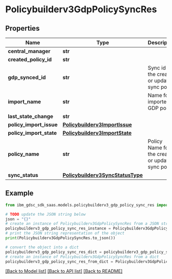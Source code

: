# Policybuilderv3GdpPolicySyncRes


## Properties

Name | Type | Description | Notes
------------ | ------------- | ------------- | -------------
**central_manager** | **str** |  | [optional] 
**created_policy_id** | **str** |  | [optional] 
**gdp_synced_id** | **str** | Sync id of the created or updated sync policy. | [optional] 
**import_name** | **str** | Name for imported GDP policy. | [optional] 
**last_state_change** | **str** |  | [optional] 
**policy_import_issue** | [**Policybuilderv3ImportIssue**](Policybuilderv3ImportIssue.md) |  | [optional] 
**policy_import_state** | [**Policybuilderv3ImportState**](Policybuilderv3ImportState.md) |  | [optional] 
**policy_name** | **str** | Policy Name for the created or updated sync policy. | [optional] 
**sync_status** | [**Policybuilderv3SyncStatusType**](Policybuilderv3SyncStatusType.md) |  | [optional] 

## Example

```python
from ibm_gdsc_sdk_saas.models.policybuilderv3_gdp_policy_sync_res import Policybuilderv3GdpPolicySyncRes

# TODO update the JSON string below
json = "{}"
# create an instance of Policybuilderv3GdpPolicySyncRes from a JSON string
policybuilderv3_gdp_policy_sync_res_instance = Policybuilderv3GdpPolicySyncRes.from_json(json)
# print the JSON string representation of the object
print(Policybuilderv3GdpPolicySyncRes.to_json())

# convert the object into a dict
policybuilderv3_gdp_policy_sync_res_dict = policybuilderv3_gdp_policy_sync_res_instance.to_dict()
# create an instance of Policybuilderv3GdpPolicySyncRes from a dict
policybuilderv3_gdp_policy_sync_res_from_dict = Policybuilderv3GdpPolicySyncRes.from_dict(policybuilderv3_gdp_policy_sync_res_dict)
```
[[Back to Model list]](../README.md#documentation-for-models) [[Back to API list]](../README.md#documentation-for-api-endpoints) [[Back to README]](../README.md)


